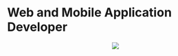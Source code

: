 # Web and Mobile Application Developer


<p align="center">
  <img src="https://readme-typing-svg.herokuapp.com/?lines=Full%20Stack%20Developer;Being%20passionate%20and%20creative&center=true&width=380&height=45">
</p>


